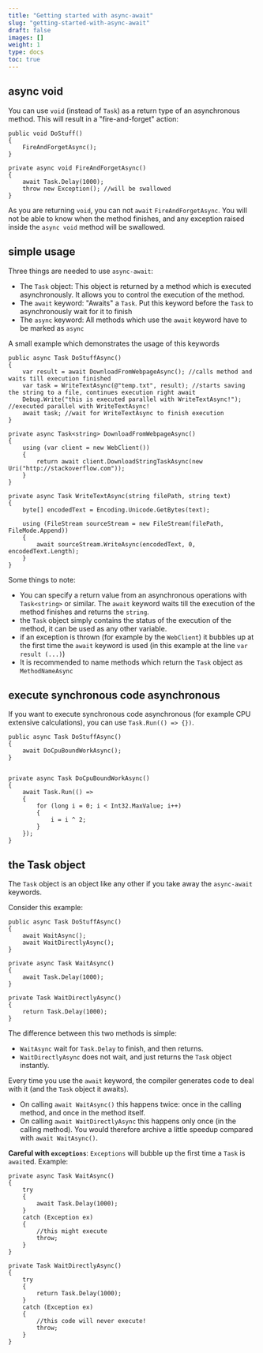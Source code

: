 ```yaml
---
title: "Getting started with async-await"
slug: "getting-started-with-async-await"
draft: false
images: []
weight: 1
type: docs
toc: true
---
```


## async void
You can use `void` (instead of `Task`) as a return type of an asynchronous method. This will result in a "fire-and-forget" action:


    public void DoStuff()
    {
        FireAndForgetAsync();
    }
        
    private async void FireAndForgetAsync()
    {
        await Task.Delay(1000);
        throw new Exception(); //will be swallowed
    }

As you are returning `void`, you can not `await` `FireAndForgetAsync`. You will not be able to know when the method finishes, and any exception raised inside the `async void` method will be swallowed.

## simple usage
Three things are needed to use `async-await`:

 - The `Task` object: This object is returned by a method which is executed asynchronously. It allows you to control the execution of the method. 
- The `await` keyword: "Awaits" a `Task`. Put this keyword before the `Task` to asynchronously wait for it to finish
- The `async` keyword: All methods which use the `await` keyword have to be marked as `async`

A small example which demonstrates the usage of this keywords

    public async Task DoStuffAsync()
    {
        var result = await DownloadFromWebpageAsync(); //calls method and waits till execution finished
        var task = WriteTextAsync(@"temp.txt", result); //starts saving the string to a file, continues execution right await
        Debug.Write("this is executed parallel with WriteTextAsync!"); //executed parallel with WriteTextAsync!
        await task; //wait for WriteTextAsync to finish execution
    }

    private async Task<string> DownloadFromWebpageAsync()
    {
        using (var client = new WebClient())
        {
            return await client.DownloadStringTaskAsync(new Uri("http://stackoverflow.com"));
        }
    }

    private async Task WriteTextAsync(string filePath, string text)
    {
        byte[] encodedText = Encoding.Unicode.GetBytes(text);

        using (FileStream sourceStream = new FileStream(filePath, FileMode.Append))
        {
            await sourceStream.WriteAsync(encodedText, 0, encodedText.Length);
        }
    } 

Some things to note:
 - You can specify a return value from an asynchronous operations with `Task<string>` or similar. The `await` keyword waits till the execution of the method finishes and returns the `string`.
 - the `Task` object simply contains the status of the execution of the method, it can be used as any other variable.
 - if an exception is thrown (for example by the `WebClient`) it bubbles up at the first time the `await` keyword is used (in this example at the line `var result (...)`)
 - It is recommended to name methods which return the `Task` object as `MethodNameAsync` 



## execute synchronous code asynchronous
If you want to execute synchronous code asynchronous (for example CPU extensive calculations), you can use `Task.Run(() => {})`.

    public async Task DoStuffAsync()
    {
        await DoCpuBoundWorkAsync();
    }


    private async Task DoCpuBoundWorkAsync()
    {
        await Task.Run(() =>
        {
            for (long i = 0; i < Int32.MaxValue; i++)
            {
                i = i ^ 2;
            }
        });
    }

## the Task object
The `Task` object is an object like any other if you take away the `async-await` keywords.

Consider this example:

    public async Task DoStuffAsync()
    {
        await WaitAsync();
        await WaitDirectlyAsync();
    }

    private async Task WaitAsync()
    {
        await Task.Delay(1000);
    }

    private Task WaitDirectlyAsync()
    {
        return Task.Delay(1000);
    }

The difference between this two methods is simple:
 - `WaitAsync` wait for `Task.Delay` to finish, and then returns.
 - `WaitDirectlyAsync` does not wait, and just returns the `Task` object instantly. 

Every time you use the `await` keyword, the compiler generates code to deal with it (and the `Task` object it awaits). 
- On calling `await WaitAsync()` this happens twice: once in the calling method, and once in the method itself. 
 - On calling `await WaitDirectlyAsync` this happens only once (in the calling method). You would therefore archive a little speedup compared with `await WaitAsync()`. 

**Careful with `exceptions`**: `Exceptions` will bubble up the first time a `Task` is `await`ed. Example:



    private async Task WaitAsync()
    {
        try
        {
            await Task.Delay(1000);
        }
        catch (Exception ex)
        {
            //this might execute
            throw;
        }
    }

    private Task WaitDirectlyAsync()
    {
        try
        {
            return Task.Delay(1000);
        }
        catch (Exception ex)
        {
            //this code will never execute!
            throw;
        }
    }


